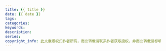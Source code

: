 ```yaml
---
title: {{ title }}
date: {{ date }}
tags:
categories:
keywords:
description:
series:
copyright_info: 此文章版权归作者所有，商业转载请联系作者获取授权，非商业转载请标明出处，感谢！
---
```

